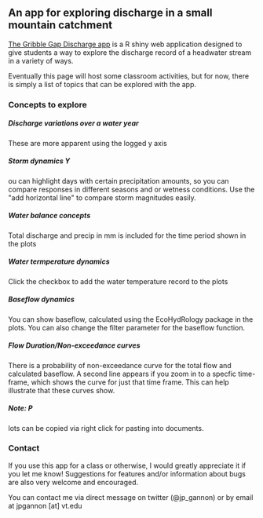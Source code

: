 ## An app for exploring discharge in a small mountain catchment
[The Gribble Gap Discharge app](http://198.82.212.36/GribbleGap_Discharge/) is a R shiny web application designed to give students a way to explore the discharge record of a headwater stream in a variety of ways. 

Eventually this page will host some classroom activities, but for now, there is simply a list of topics that can be explored with the app.

### Concepts to explore
##### Discharge variations over a water year 
These are more apparent using the logged y axis

##### Storm dynamics Y
ou can highlight days with certain precipitation amounts, so you can compare responses in different seasons and or wetness conditions. Use the "add horizontal line" to compare storm magnitudes easily.

##### Water balance concepts 
Total discharge and precip in mm is included for the time period shown in the plots

##### Water termperature dynamics 
Click the checkbox to add the water temperature record to the plots

##### Baseflow dynamics
You can show baseflow, calculated using the EcoHydRology package in the plots. You can also change the filter parameter for the baseflow function.

##### Flow Duration/Non-exceedance curves 
There is a probability of non-exceedance curve for the total flow and calculated baseflow. A second line appears if you zoom in to a specfic time-frame, which shows the curve for just that time frame. This can help illustrate that these curves show.

##### Note: P
lots can be copied via right click for pasting into documents.


### Contact
If you use this app for a class or otherwise, I would greatly appreciate it if you let me know! Suggestions for features and/or information about bugs are also very welcome and encouraged.

You can contact me via direct message on twitter (@jp_gannon) or by email at jpgannon [at] vt.edu

